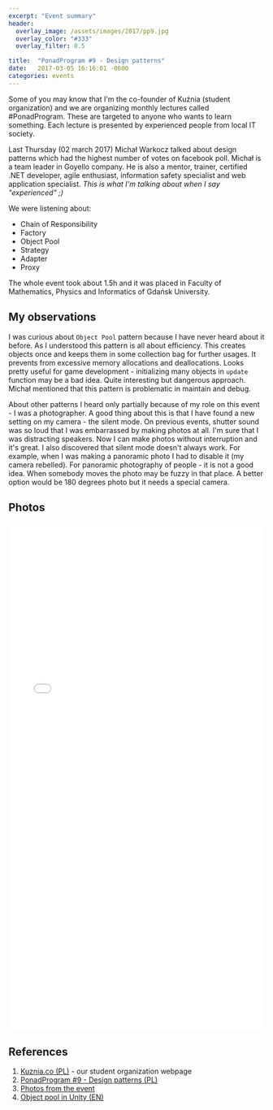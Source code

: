 ```yaml
---
excerpt: "Event summary"
header:
  overlay_image: /assets/images/2017/pp9.jpg
  overlay_color: "#333"
  overlay_filter: 0.5

title:  "PonadProgram #9 - Design patterns"
date:   2017-03-05 16:16:01 -0600
categories: events
---
```

Some of you may know that I'm the co-founder of Kuźnia (student organization) and we are organizing monthly lectures called #PonadProgram. These are targeted to anyone who wants to learn something. Each lecture is presented by experienced people from local IT society. 

Last Thursday (02 march 2017) Michał Warkocz talked about design patterns which had the highest number of votes on facebook poll. Michał is a team leader in Goyello company. He is also a mentor, trainer, certified \.NET developer, agile enthusiast, information safety specialist and web application specialist. *This is what I'm talking about when I say "experienced" ;)*

We were listening about:

- Chain of Responsibility
- Factory
- Object Pool
- Strategy
- Adapter
- Proxy

The whole event took about 1.5h and it was placed in Faculty of Mathematics, Physics and Informatics of Gdańsk University.

## My observations

I was curious about `Object Pool` pattern because I have never heard about it before. As I understood this pattern is all about efficiency. This creates objects once and keeps them in some collection bag for further usages. It prevents from excessive memory allocations and deallocations. Looks pretty useful for game development - initializing many objects in `update ` function may be a bad idea. Quite interesting but dangerous approach. Michał mentioned that this pattern is problematic in maintain and debug. 

About other patterns I heard only partially because of my role on this event - I was a photographer. A good thing about this is that I have found a new setting on my camera - the silent mode. On previous events, shutter sound was so loud that I was embarrassed by making photos at all. I'm sure that I was distracting speakers. Now I can make photos without interruption and it's great. I also discovered that silent mode doesn't always work. For example, when I was making a panoramic photo I had to disable it (my camera rebelled). For panoramic photography of people - it is not a good idea. When somebody moves the photo may be fuzzy in that place. A better option would be 180 degrees photo but it needs a special camera.

## Photos
<iframe src="//embedsocial.com/facebook_album/album_photos/1058088627629518" width="100%" height="1000" frameborder="0" scrolling="yes" marginheight="0" marginwidth="0"></iframe>

## References
1. [Kuznia.co (PL)](http://kuznia.co) - our student organization webpage
1. [PonadProgram #9 - Design patterns (PL)](https://www.facebook.com/events/1649721338664229/)
1. [Photos from the event](https://www.facebook.com/pg/kuznia.co/photos/?tab=album&album_id=1058088627629518)
1. [Object pool in Unity (EN)](http://catlikecoding.com/unity/tutorials/object-pools/)


